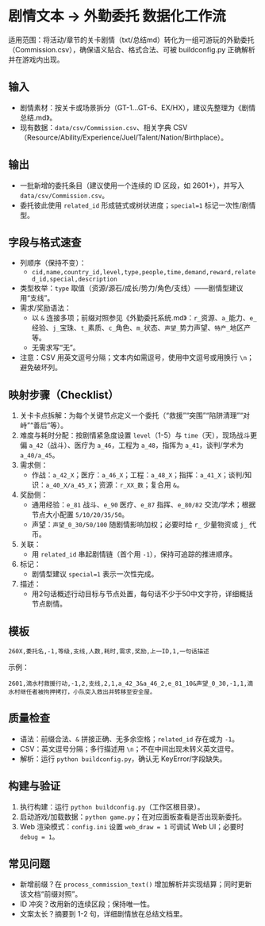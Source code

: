 # 剧情文本 → 外勤委托 数据化工作流

适用范围：将活动/章节的关卡剧情（txt/总结md）转化为一组可游玩的外勤委托（Commission.csv），确保语义贴合、格式合法、可被 buildconfig.py 正确解析并在游戏内出现。

## 输入
- 剧情素材：按关卡或场景拆分（GT-1…GT-6、EX/HX），建议先整理为《剧情总结.md》。
- 现有数据：`data/csv/Commission.csv`、相关字典 CSV（Resource/Ability/Experience/Juel/Talent/Nation/Birthplace）。

## 输出
- 一批新增的委托条目（建议使用一个连续的 ID 区段，如 2601+），并写入 `data/csv/Commission.csv`。
- 委托彼此使用 `related_id` 形成链式或树状进度；`special=1` 标记一次性/剧情型。

## 字段与格式速查
- 列顺序（保持不变）：
  - `cid,name,country_id,level,type,people,time,demand,reward,related_id,special,description`
- 类型枚举：`type` 取值（资源/源石/成长/势力/角色/支线）——剧情型建议用“支线”。
- 需求/奖励语法：
  - 以 `&` 连接多项；前缀对照参见《外勤委托系统.md》：`r_`资源、`a_`能力、`e_`经验、`j_`宝珠、`t_`素质、`c_`角色、`m_`状态、`声望_`势力声望、`特产_`地区产等。
  - 无需求写“无”。
- 注意：CSV 用英文逗号分隔；文本内如需逗号，使用中文逗号或用换行 `\n`；避免破坏列。

## 映射步骤（Checklist）
1. 关卡卡点拆解：为每个关键节点定义一个委托（“救援”“突围”“陷阱清理”“对峙”“善后”等）。
2. 难度与耗时分配：按剧情紧急度设置 `level`（1-5）与 `time`（天），现场战斗更偏 `a_42`（战斗）、医疗为 `a_46`，工程为 `a_48`，指挥为 `a_41`，谈判/学术为 `a_40/a_45`。
3. 需求侧：
   - 作战：`a_42_X`；医疗：`a_46_X`；工程：`a_48_X`；指挥：`a_41_X`；谈判/知识：`a_40_X/a_45_X`；资源：`r_XX_数`；复合用 `&`。
4. 奖励侧：
   - 通用经验：`e_81` 战斗、`e_90` 医疗、`e_87` 指挥、`e_80/82` 交流/学术；根据节点大小配置 `5/10/20/35/50`。
   - 声望：`声望_0_30/50/100` 随剧情影响加权；必要时给 `r_` 少量物资或 `j_` 代币。
5. 关联：
   - 用 `related_id` 串起剧情链（首个用 `-1`），保持可追踪的推进顺序。
6. 标记：
   - 剧情型建议 `special=1` 表示一次性完成。
7. 描述：
   - 用2句话概述行动目标与节点处置，每句话不少于50中文字符，详细概括节点剧情。

## 模板
```
260X,委托名,-1,等级,支线,人数,耗时,需求,奖励,上一ID,1,一句话描述
```
示例：
```
2601,滴水村救援行动,-1,2,支线,2,1,a_42_3&a_46_2,e_81_10&声望_0_30,-1,1,滴水村继任者被拘押拷打，小队突入救出并转移至安全屋。
```

## 质量检查
- 语法：前缀合法、`&` 拼接正确、无多余空格；`related_id` 存在或为 `-1`。
- CSV：英文逗号分隔；多行描述用 `\n`；不在中间出现未转义英文逗号。
- 解析：运行 `python buildconfig.py`，确认无 KeyError/字段缺失。

## 构建与验证
1. 执行构建：运行 `python buildconfig.py`（工作区根目录）。
2. 启动游戏/加载数据：`python game.py`；在对应面板查看是否出现新委托。
3. Web 渲染模式：`config.ini` 设置 `web_draw = 1` 可调试 Web UI；必要时 `debug = 1`。

## 常见问题
- 新增前缀？在 `process_commission_text()` 增加解析并实现结算；同时更新该文档“前缀对照”。
- ID 冲突？改用新的连续区段；保持唯一性。
- 文案太长？摘要到 1-2 句，详细剧情放在总结文档里。
